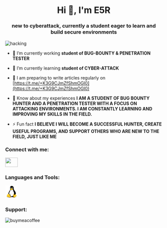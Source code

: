 <h1 align="center">Hi 👋, I'm E5R</h1>
<h3 align="center">new to cyberattack, currently a student eager to learn and build secure environments</h3>

<img align="center" alt="hacking" width="200" src="https://user-images.githubusercontent.com/74038190/229223156-0cbdaba9-3128-4d8e-8719-b6b4cf741b67.gif">



- 🔭 I’m currently working **student of BUG-BOUNTY & PENETRATION TESTER**

- 🌱 I’m currently learning **student of CYBER-ATTACK**

- 📝 I am preparing to write articles regularly on [https://t.me/+K3G9CJmZfShmOGI0](https://t.me/+K3G9CJmZfShmOGI0)

- 📄 Know about my experiences **I AM A STUDENT OF BUG BOUNTY HUNTER AND A PENETRATION TESTER WITH A FOCUS ON ATTACKING ENVIRONMENTS. I AM CONSTANTLY LEARNING AND IMPROVING MY SKILLS IN THE FIELD.**

- ⚡ Fun fact **I BELIEVE I WILL BECOME A SUCCESSFUL HUNTER, CREATE USEFUL PROGRAMS, AND SUPPORT OTHERS WHO ARE NEW TO THE FIELD, JUST LIKE ME**



<h3 align="left">Connect with me:</h3>
<p align="left">
<a href="https://t.me/EN54R" target="blank"><img align="center" src="https://upload.wikimedia.org/wikipedia/commons/8/82/Telegram_logo.svg" height="30" width="40" /></a>
</p>



<h3 align="left">Languages and Tools:</h3>
<p align="left">
  <a href="https://www.linux.org/" target="_blank" rel="noreferrer">
    <img src="https://raw.githubusercontent.com/devicons/devicon/master/icons/linux/linux-original.svg" alt="linux" width="40" height="40"/>
  </a>
</p>


<h3 align="left">Support:</h3>
<p><a href="https://buymeacoffee.com/en5r"> <img align="left" src="https://cdn.buymeacoffee.com/buttons/v2/default-yellow.png" height="50" width="210" alt="buymeacoffee" /></a></p><br><br>
